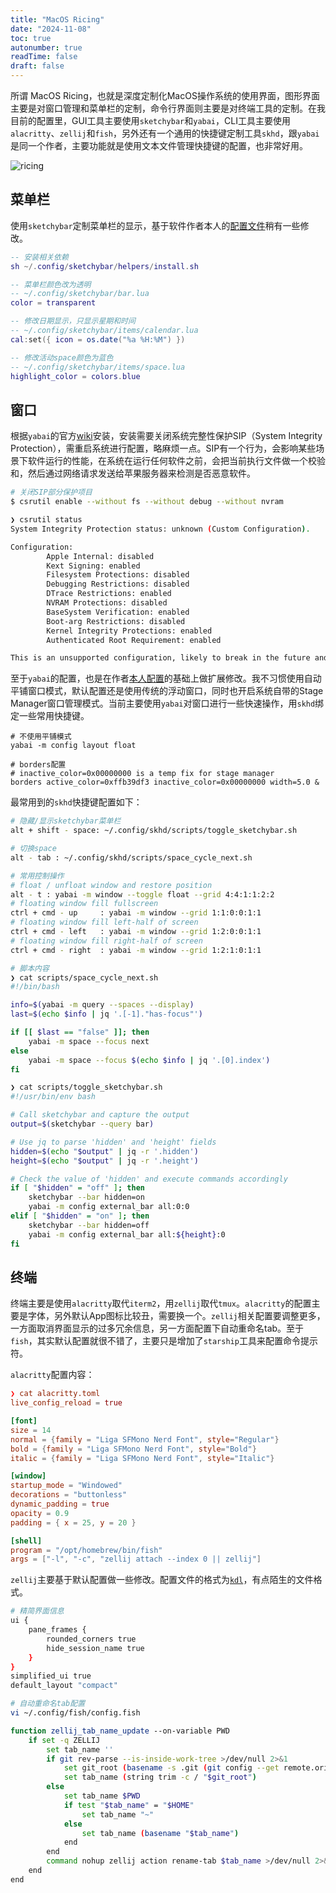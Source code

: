 ```yaml
---
title: "MacOS Ricing"
date: "2024-11-08"
toc: true
autonumber: true
readTime: false
draft: false
---
```


所谓 MacOS Ricing，也就是深度定制化MacOS操作系统的使用界面，图形界面主要是对窗口管理和菜单栏的定制，命令行界面则主要是对终端工具的定制。在我目前的配置里，GUI工具主要使用`sketchybar`和`yabai`，CLI工具主要使用`alacritty`、`zellij`和`fish`，另外还有一个通用的快捷键定制工具`skhd`，跟`yabai`是同一个作者，主要功能就是使用文本文件管理快捷键的配置，也非常好用。

![ricing](/imgs/mac-ricing.webp)

## 菜单栏

使用`sketchybar`定制菜单栏的显示，基于软件作者本人的[配置文件](https://github.com/FelixKratz/dotfiles)稍有一些修改。

```lua
-- 安装相关依赖
sh ~/.config/sketchybar/helpers/install.sh

-- 菜单栏颜色改为透明
-- ~/.config/sketchybar/bar.lua
color = transparent

-- 修改日期显示，只显示星期和时间
-- ~/.config/sketchybar/items/calendar.lua
cal:set({ icon = os.date("%a %H:%M") })

-- 修改活动space颜色为蓝色
-- ~/.config/sketchybar/items/space.lua
highlight_color = colors.blue
```
## 窗口

根据`yabai`的官方[wiki](https://github.com/koekeishiya/yabai/wiki)安装，安装需要关闭系统完整性保护SIP（System Integrity Protection），需重启系统进行配置，略麻烦一点。SIP有一个行为，会影响某些场景下软件运行的性能，在系统在运行任何软件之前，会把当前执行文件做一个校验和，然后通过网络请求发送给苹果服务器来检测是否恶意软件。

```bash
# 关闭SIP部分保护项目
$ csrutil enable --without fs --without debug --without nvram

❯ csrutil status
System Integrity Protection status: unknown (Custom Configuration).

Configuration:
        Apple Internal: disabled
        Kext Signing: enabled
        Filesystem Protections: disabled
        Debugging Restrictions: disabled
        DTrace Restrictions: enabled
        NVRAM Protections: disabled
        BaseSystem Verification: enabled
        Boot-arg Restrictions: disabled
        Kernel Integrity Protections: enabled
        Authenticated Root Requirement: enabled

This is an unsupported configuration, likely to break in the future and leave your machine in an unknown state.
```

至于`yabai`的配置，也是在作者[本人配置](https://github.com/koekeishiya/dotfiles)的基础上做扩展修改。我不习惯使用自动平铺窗口模式，默认配置还是使用传统的浮动窗口，同时也开启系统自带的Stage Manager窗口管理模式。当前主要使用`yabai`对窗口进行一些快速操作，用`skhd`绑定一些常用快捷键。

```shell
# 不使用平铺模式
yabai -m config layout float

# borders配置
# inactive_color=0x00000000 is a temp fix for stage manager
borders active_color=0xffb39df3 inactive_color=0x00000000 width=5.0 &
```

最常用到的`skhd`快捷键配置如下：

```sh
# 隐藏/显示sketchybar菜单栏
alt + shift - space: ~/.config/skhd/scripts/toggle_sketchybar.sh

# 切换space
alt - tab : ~/.config/skhd/scripts/space_cycle_next.sh

# 常用控制操作
# float / unfloat window and restore position
alt - t : yabai -m window --toggle float --grid 4:4:1:1:2:2
# floating window fill fullscreen
ctrl + cmd - up     : yabai -m window --grid 1:1:0:0:1:1
# floating window fill left-half of screen
ctrl + cmd - left   : yabai -m window --grid 1:2:0:0:1:1
# floating window fill right-half of screen
ctrl + cmd - right  : yabai -m window --grid 1:2:1:0:1:1

# 脚本内容
❯ cat scripts/space_cycle_next.sh
#!/bin/bash

info=$(yabai -m query --spaces --display)
last=$(echo $info | jq '.[-1]."has-focus"')

if [[ $last == "false" ]]; then
    yabai -m space --focus next
else
    yabai -m space --focus $(echo $info | jq '.[0].index')
fi

❯ cat scripts/toggle_sketchybar.sh
#!/usr/bin/env bash

# Call sketchybar and capture the output
output=$(sketchybar --query bar)

# Use jq to parse 'hidden' and 'height' fields
hidden=$(echo "$output" | jq -r '.hidden')
height=$(echo "$output" | jq -r '.height')

# Check the value of 'hidden' and execute commands accordingly
if [ "$hidden" = "off" ]; then
    sketchybar --bar hidden=on
    yabai -m config external_bar all:0:0
elif [ "$hidden" = "on" ]; then
    sketchybar --bar hidden=off
    yabai -m config external_bar all:${height}:0
fi
```

## 终端

终端主要是使用`alacritty`取代`iterm2`，用`zellij`取代`tmux`。`alacritty`的配置主要是字体，另外默认App图标比较丑，需要换一个。`zellij`相关配置要调整更多，一方面取消界面显示的过多冗余信息，另一方面配置下自动重命名tab。至于`fish`，其实默认配置就很不错了，主要只是增加了`starship`工具来配置命令提示符。

`alacritty`配置内容：

```toml
❯ cat alacritty.toml
live_config_reload = true

[font]
size = 14
normal = {family = "Liga SFMono Nerd Font", style="Regular"}
bold = {family = "Liga SFMono Nerd Font", style="Bold"}
italic = {family = "Liga SFMono Nerd Font", style="Italic"}

[window]
startup_mode = "Windowed"
decorations = "buttonless"
dynamic_padding = true
opacity = 0.9
padding = { x = 25, y = 20 }

[shell]
program = "/opt/homebrew/bin/fish"
args = ["-l", "-c", "zellij attach --index 0 || zellij"]
```

`zellij`主要基于默认配置做一些修改。配置文件的格式为[`kdl`](https://kdl.dev/)，有点陌生的文件格式。

```bash
# 精简界面信息
ui {
    pane_frames {
        rounded_corners true
        hide_session_name true
    }
}
simplified_ui true
default_layout "compact"

# 自动重命名tab配置
vi ~/.config/fish/config.fish

function zellij_tab_name_update --on-variable PWD
    if set -q ZELLIJ
        set tab_name ''
        if git rev-parse --is-inside-work-tree >/dev/null 2>&1
            set git_root (basename -s .git (git config --get remote.origin.url))
            set tab_name (string trim -c / "$git_root")
        else
            set tab_name $PWD
            if test "$tab_name" = "$HOME"
                set tab_name "~"
            else
                set tab_name (basename "$tab_name")
            end
        end
        command nohup zellij action rename-tab $tab_name >/dev/null 2>&1 &
    end
end
```
